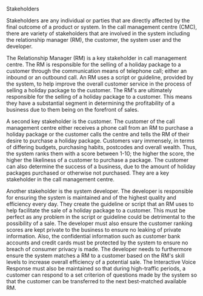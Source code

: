 Stakeholders

Stakeholders are any individual or parties that are directly affected by the final outcome of a product or system. In the call management centre (CMC), there are variety of stakeholders that are involved in the system including the relationship manager (RM), the customer, the system user and the developer.

The Relationship Manager (RM) is a key stakeholder in call management centre. The RM is responsible for the selling of a holiday package to a customer through the communication means of telephone call; either an inbound or an outbound call. An RM uses a script or guideline, provided by the system, to help improve the overall customer service in the process of selling a holiday package to the customer. The RM's are ultimately responsible for the selling of a holiday package to a customer. This means they have a substantial segment in determining the profitability of a business due to them being on the forefront of sales. 

A second key stakeholder is the customer. The customer of the call management centre either receives a phone call from an RM to purchase a holiday package or the customer calls the centre and tells the RM of their desire to purchase a holiday package. Customers vary immensely, in terms of differing budgets, purchasing habits, postcodes and overall wealth. Thus, the system ranks them with a score between 1-10; the higher the score, the higher the likeliness of a customer to purchase a package. The customer can also determine the success of a business, due to the amount of holiday packages purchased or otherwise not purchased. They are a key stakeholder in the call management centre.

Another stakeholder is the system developer. The developer is responsible for ensuring the system is maintained and of the highest quality and efficiency every day. They create the guideline or script that an RM uses to help facilitate the sale of a holiday package to a customer. This must be perfect as any problem in the script or guideline could be detrimental to the possibility of a sale. The developer must also ensure the customer ranking scores are kept private to the business to ensure no leaking of private information. Also, the confidential information such as customer bank accounts and credit cards must be protected by the system to ensure no breach of consumer privacy is made. The developer needs to furthermore ensure the system matches a RM to a customer based on the RM's skill levels to increase overall efficiency of a potential sale. The Interactive Voice Response must also be maintained so that during high-traffic periods, a customer can respond to a set criterion of questions made by the system so that the customer can be transferred to the next best-matched available RM. 

